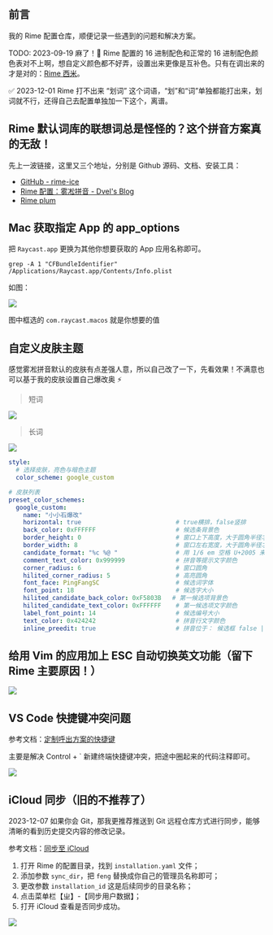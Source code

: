 ## 前言

我的 Rime 配置仓库，顺便记录一些遇到的问题和解决方案。

TODO: 2023-09-19 麻了！💢 Rime 配置的 16 进制配色和正常的 16 进制配色颜色表对不上啊，想自定义颜色都不好弄，设置出来更像是互补色。只有在调出来的才是对的：[Rime 西米](https://fxliang.github.io/RimeSeeMe/)。

✅ 2023-12-01 Rime 打不出来 “划词” 这个词语，“划”和“词”单独都能打出来，划词就不行，还得自己去配置单独加一下这个，离谱。

## Rime 默认词库的联想词总是怪怪的？这个拼音方案真的无敌！

先上一波链接，这里又三个地址，分别是 Github 源码、文档、安装工具：

- [GitHub - rime-ice](https://github.com/iDvel/rime-ice)
- [Rime 配置：雾凇拼音 - Dvel's Blog](https://dvel.me/posts/rime-ice/)
- [Rime plum](https://github.com/rime/plum)

## Mac 获取指定 App 的 app_options

把 `Raycast.app` 更换为其他你想要获取的 App 应用名称即可。

```shell
grep -A 1 "CFBundleIdentifier" /Applications/Raycast.app/Contents/Info.plist
```

如图：

![](https://cdn.jsdelivr.net/gh/fengstats/blogcdn@main/2023/grep%20%E8%8E%B7%E5%8F%96%20Mac%20%E5%BA%94%E7%94%A8%20app_options.png)

图中框选的 `com.raycast.macos` 就是你想要的值

## 自定义皮肤主题

感觉雾凇拼音默认的皮肤有点差强人意，所以自己改了一下，先看效果！不满意也可以基于我的皮肤设置自己爆改奥 ⚡

> 短词

![](https://cdn.jsdelivr.net/gh/fengstats/blogcdn@main/2023/Rime%20%E8%87%AA%E5%AE%9A%E4%B9%89%E7%9A%AE%E8%82%A4%E6%95%88%E6%9E%9C%E7%9F%AD%E8%AF%8D.png)

> 长词

![](https://cdn.jsdelivr.net/gh/fengstats/blogcdn@main/2023/Rime%20%E8%87%AA%E5%AE%9A%E4%B9%89%E7%9A%AE%E8%82%A4%E6%95%88%E6%9E%9C%E9%95%BF%E8%AF%8D.png)

```yaml
style:
  # 选择皮肤，亮色与暗色主题
  color_scheme: google_custom

# 皮肤列表
preset_color_schemes:
  google_custom:
    name: "小小石爆改"
    horizontal: true                          # true横排，false竖排
    back_color: 0xFFFFFF                      # 候选条背景色
    border_height: 0                          # 窗口上下高度，大于圆角半径才生效
    border_width: 8                           # 窗口左右宽度，大于圆角半径才生效
    candidate_format: "%c %@ "                # 用 1/6 em 空格 U+2005 来控制编号 %c 和候选词 %@ 前后的空间
    comment_text_color: 0x999999              # 拼音等提示文字颜色
    corner_radius: 6                          # 窗口圆角
    hilited_corner_radius: 5                  # 高亮圆角
    font_face: PingFangSC                     # 候选词字体
    font_point: 18                            # 候选字大小
    hilited_candidate_back_color: 0xF5803B   # 第一候选项背景色
    hilited_candidate_text_color: 0xFFFFFF    # 第一候选项文字颜色
    label_font_point: 14                      # 候选编号大小
    text_color: 0x424242                      # 拼音行文字颜色
    inline_preedit: true                      # 拼音位于： 候选框 false | 行内 true
```

## 给用 Vim 的应用加上 ESC 自动切换英文功能（留下 Rime 主要原因！）

![](https://cdn.jsdelivr.net/gh/fengstats/blogcdn@main/2023/Rime%20%E8%AE%BE%E7%BD%AE%20Vim%20%E6%A8%A1%E5%BC%8F.png)

## VS Code 快捷键冲突问题

参考文档：[定制呼出方案的快捷键](https://github.com/rime/home/wiki/CustomizationGuide#%E4%B8%80%E4%BE%8B%E5%AE%9A%E8%A3%BD%E5%96%9A%E5%87%BA%E6%96%B9%E6%A1%88%E9%81%B8%E5%96%AE%E7%9A%84%E5%BF%AB%E6%8D%B7%E9%8D%B5)

主要是解决 Control + \` 新建终端快捷键冲突，把途中圈起来的代码注释即可。

![](https://cdn.jsdelivr.net/gh/fengstats/blogcdn@main/2023/Rime%20%E6%B3%A8%E9%87%8A%E6%96%B9%E6%A1%88%E9%80%89%E6%8B%A9%E5%BF%AB%E6%8D%B7%E9%94%AE.png)

## iCloud 同步（旧的不推荐了）

2023-12-07 如果你会 Git，那我更推荐推送到 Git 远程仓库方式进行同步，能够清晰的看到历史提交内容的修改记录。

参考文档：[同步至 iCloud](https://github.com/ssnhd/rime#%E5%90%8C%E6%AD%A5%E8%87%B3-icloud)

1. 打开 Rime 的配置目录，找到 `installation.yaml` 文件；
2. 添加参数 `sync_dir`，把 `feng` 替换成你自己的管理员名称即可；
3. 更改参数 `installation_id` 这是后续同步的目录名称；
4. 点击菜单栏【ㄓ】-【同步用户数据】；
5. 打开 iCloud 查看是否同步成功。

![](https://cdn.jsdelivr.net/gh/fengstats/blogcdn@main/2023/Rime-%E5%90%8C%E6%AD%A5%20iCloud.png)
